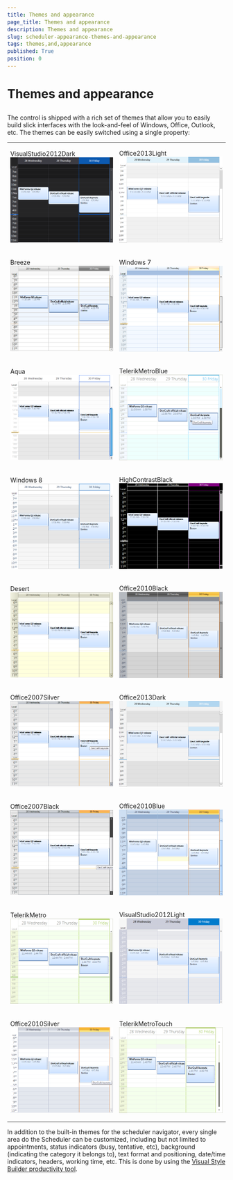 ```yaml
---
title: Themes and appearance
page_title: Themes and appearance
description: Themes and appearance
slug: scheduler-appearance-themes-and-appearance
tags: themes,and,appearance
published: True
position: 0
---
```


# Themes and appearance



## 

The control is shipped with a rich set of themes that allow you to easily build slick interfaces with the look-and-feel of 
          Windows, Office, Outlook, etc. The themes can be easily switched using a single property:
        
        
<table><tr><td>

VisualStudio2012Dark![scheduler-appearance-themes-and-appearance 001](images/scheduler-appearance-themes-and-appearance001.png)</td><td>

Office2013Light![scheduler-appearance-themes-and-appearance 002](images/scheduler-appearance-themes-and-appearance002.png)</td></tr><tr><td>

Breeze![scheduler-appearance-themes-and-appearance 003](images/scheduler-appearance-themes-and-appearance003.png)</td><td>

Windows 7![scheduler-appearance-themes-and-appearance 004](images/scheduler-appearance-themes-and-appearance004.png)</td></tr><tr><td>

Aqua![scheduler-appearance-themes-and-appearance 005](images/scheduler-appearance-themes-and-appearance005.png)</td><td>

TelerikMetroBlue![scheduler-appearance-themes-and-appearance 006](images/scheduler-appearance-themes-and-appearance006.png)</td></tr><tr><td>

Windows 8![scheduler-appearance-themes-and-appearance 007](images/scheduler-appearance-themes-and-appearance007.png)</td><td>

HighContrastBlack![scheduler-appearance-themes-and-appearance 008](images/scheduler-appearance-themes-and-appearance008.png)</td></tr><tr><td>

Desert![scheduler-appearance-themes-and-appearance 009](images/scheduler-appearance-themes-and-appearance009.png)</td><td>

Office2010Black![scheduler-appearance-themes-and-appearance 010](images/scheduler-appearance-themes-and-appearance010.png)</td></tr><tr><td>

Office2007Silver![scheduler-appearance-themes-and-appearance 011](images/scheduler-appearance-themes-and-appearance011.png)</td><td>

Office2013Dark![scheduler-appearance-themes-and-appearance 012](images/scheduler-appearance-themes-and-appearance012.png)</td></tr><tr><td>

Office2007Black![scheduler-appearance-themes-and-appearance 013](images/scheduler-appearance-themes-and-appearance013.png)</td><td>

Office2010Blue![scheduler-appearance-themes-and-appearance 014](images/scheduler-appearance-themes-and-appearance014.png)</td></tr><tr><td>

TelerikMetro![scheduler-appearance-themes-and-appearance 015](images/scheduler-appearance-themes-and-appearance015.png)</td><td>

VisualStudio2012Light![scheduler-appearance-themes-and-appearance 016](images/scheduler-appearance-themes-and-appearance016.png)</td></tr><tr><td>

Office2010Silver![scheduler-appearance-themes-and-appearance 017](images/scheduler-appearance-themes-and-appearance017.png)</td><td>

TelerikMetroTouch![scheduler-appearance-themes-and-appearance 018](images/scheduler-appearance-themes-and-appearance018.png)</td></tr></table>

In addition to the built-in themes for the scheduler navigator, every single area do the Scheduler can be customized, including but not 
          limited to appointments, status indicators (busy, tentative, etc), background (indicating the category it belongs to), text format and 
          positioning, date/time indicators, headers, working time, etc. This is done by using the 
          [Visual Style Builder productivity tool](http://www.telerik.com/help/winforms/vsb_overview.html).
        
